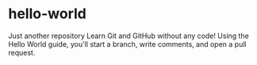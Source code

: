 # hello-world
Just another repository
Learn Git and GitHub without any code!
Using the Hello World guide, you'll start a branch, write comments, and open a pull request.
